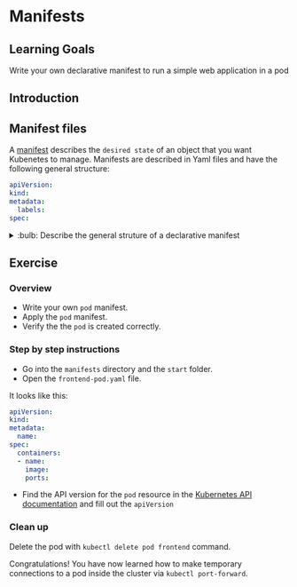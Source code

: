 # Manifests

## Learning Goals

Write your own declarative manifest to run a simple web application in a pod

## Introduction

## Manifest files

A [manifest][manifest_def] describes the `desired state` of an object that you want Kubenetes to manage. Manifests are described in Yaml files and have the following general structure:

```yaml
apiVersion:
kind:
metadata:
  labels:
spec:
```

[manifest_def]: https://kubernetes.io/docs/reference/glossary/?all=true#term-manifest

<details>
<summary>:bulb: Describe the general struture of a declarative manifest</summary>

TODO: Explain how this works
</details>

## Exercise


### Overview

- Write your own `pod` manifest.
- Apply the `pod` manifest.
- Verify the the `pod` is created correctly.

### Step by step instructions

- Go into the `manifests` directory and the `start` folder.
- Open the `frontend-pod.yaml` file.

It looks like this:

```yaml
apiVersion:
kind:
metadata:
  name:
spec:
  containers:
  - name:
    image:
    ports:
```

- Find the API version for the `pod` resource in the [Kubernetes API documentation][pod-api] and fill out the `apiVersion`

[pod-api]: https://kubernetes.io/docs/reference/kubernetes-api/workload-resources/pod-v1/


### Clean up

Delete the pod with `kubectl delete pod frontend` command.

Congratulations! You have now learned how to make temporary connections to a pod inside the cluster via `kubectl port-forward`.